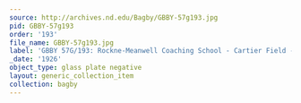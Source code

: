 ```yaml
---
source: http://archives.nd.edu/Bagby/GBBY-57g193.jpg
pid: GBBY-57g193
order: '193'
file_name: GBBY-57g193.jpg
label: 'GBBY 57G/193: Rockne-Meanwell Coaching School - Cartier Field - 1926'
_date: '1926'
object_type: glass plate negative
layout: generic_collection_item
collection: bagby
---
```

